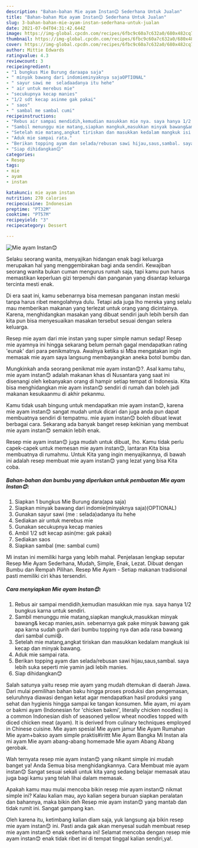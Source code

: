 ```yaml
---
description: "Bahan-bahan Mie ayam Instan😊 Sederhana Untuk Jualan"
title: "Bahan-bahan Mie ayam Instan😊 Sederhana Untuk Jualan"
slug: 3-bahan-bahan-mie-ayam-instan-sederhana-untuk-jualan
date: 2021-07-04T04:31:42.644Z
image: https://img-global.cpcdn.com/recipes/6fbc9c60a7c632a0/680x482cq70/mie-ayam-instan😊-foto-resep-utama.jpg
thumbnail: https://img-global.cpcdn.com/recipes/6fbc9c60a7c632a0/680x482cq70/mie-ayam-instan😊-foto-resep-utama.jpg
cover: https://img-global.cpcdn.com/recipes/6fbc9c60a7c632a0/680x482cq70/mie-ayam-instan😊-foto-resep-utama.jpg
author: Mittie Edwards
ratingvalue: 4.3
reviewcount: 3
recipeingredient:
- "1 bungkus Mie Burung daraapa saja"
- " minyak bawang dari indomieminyaknya sajaOPTIONAL"
- " sayur sawi me  seladaadanya itu hehe"
- " air untuk merebus mie"
- "secukupnya kecap manies"
- "1/2 sdt kecap asinme gak pakai"
- " saos"
- " sambal me sambal cumi"
recipeinstructions:
- "Rebus air sampai mendidih,kemudian masukkan mie nya. saya hanya 1/2 bungkus karna untuk sendiri."
- "Sambil menunggu mie matang,siapkan mangkuk,masukkan minyak bawang&amp; kecap manies,asin. sebenarnya gak pake minyak bawang gak apa karna sudah gurih dari bumbu topping nya dan ada rasa bawang dari sambal cumi😄."
- "Setelah mie matang,angkat tiriskan dan masukkan kedalam mangkuk isi kecap dan minyak bawang."
- "Aduk mie sampai rata."
- "Berikan topping ayam dan selada/rebusan sawi hijau,saus,sambal. saya lebih suka seperti mie yamin jadi lebih manies."
- "Siap dihidangkan😊"
categories:
- Resep
tags:
- mie
- ayam
- instan

katakunci: mie ayam instan 
nutrition: 270 calories
recipecuisine: Indonesian
preptime: "PT32M"
cooktime: "PT57M"
recipeyield: "3"
recipecategory: Dessert

---
```



![Mie ayam Instan😊](https://img-global.cpcdn.com/recipes/6fbc9c60a7c632a0/680x482cq70/mie-ayam-instan😊-foto-resep-utama.jpg)

Selaku seorang wanita, menyajikan hidangan enak bagi keluarga merupakan hal yang menggembirakan bagi anda sendiri. Kewajiban seorang  wanita bukan cuman mengurus rumah saja, tapi kamu pun harus memastikan keperluan gizi terpenuhi dan panganan yang disantap keluarga tercinta mesti enak.

Di era  saat ini, kamu sebenarnya bisa memesan panganan instan meski tanpa harus ribet mengolahnya dulu. Tetapi ada juga lho mereka yang selalu mau memberikan makanan yang terlezat untuk orang yang dicintainya. Karena, menghidangkan masakan yang dibuat sendiri jauh lebih bersih dan kita pun bisa menyesuaikan masakan tersebut sesuai dengan selera keluarga. 

Resep mie ayam dari mie instan yang super simple namun sedap! Resep mie ayamnya ini hingga sekarang belum pernah gagal mendapatkan rating &#39;eunak&#39; dari para penikmatnya. Awalnya ketika si Mba mengatakan ingin memasak mie ayam saya langsung membayangkan aneka botol bumbu dan.

Mungkinkah anda seorang penikmat mie ayam instan😊?. Asal kamu tahu, mie ayam instan😊 adalah makanan khas di Nusantara yang saat ini disenangi oleh kebanyakan orang di hampir setiap tempat di Indonesia. Kita bisa menghidangkan mie ayam instan😊 sendiri di rumah dan boleh jadi makanan kesukaanmu di akhir pekanmu.

Kamu tidak usah bingung untuk mendapatkan mie ayam instan😊, karena mie ayam instan😊 sangat mudah untuk dicari dan juga anda pun dapat membuatnya sendiri di tempatmu. mie ayam instan😊 boleh dibuat lewat berbagai cara. Sekarang ada banyak banget resep kekinian yang membuat mie ayam instan😊 semakin lebih enak.

Resep mie ayam instan😊 juga mudah untuk dibuat, lho. Kamu tidak perlu capek-capek untuk memesan mie ayam instan😊, lantaran Kita bisa membuatnya di rumahmu. Untuk Kita yang ingin menyajikannya, di bawah ini adalah resep membuat mie ayam instan😊 yang lezat yang bisa Kita coba.

<!--inarticleads1-->

##### Bahan-bahan dan bumbu yang diperlukan untuk pembuatan Mie ayam Instan😊:

1. Siapkan 1 bungkus Mie Burung dara(apa saja)
1. Siapkan  minyak bawang dari indomie(minyaknya saja)(OPTIONAL)
1. Gunakan  sayur sawi (me : selada)adanya itu hehe
1. Sediakan  air untuk merebus mie
1. Gunakan secukupnya kecap manies
1. Ambil 1/2 sdt kecap asin(me: gak pakai)
1. Sediakan  saos
1. Siapkan  sambal (me: sambal cumi)


Mi instan ini memiliki harga yang lebih mahal. Penjelasan lengkap seputar Resep Mie Ayam Sederhana, Mudah, Simple, Enak, Lezat. Dibuat dengan Bumbu dan Rempah Pilihan. Resep Mie Ayam - Setiap makanan tradisional pasti memiliki ciri khas tersendiri. 

<!--inarticleads2-->

##### Cara menyiapkan Mie ayam Instan😊:

1. Rebus air sampai mendidih,kemudian masukkan mie nya. saya hanya 1/2 bungkus karna untuk sendiri.
1. Sambil menunggu mie matang,siapkan mangkuk,masukkan minyak bawang&amp; kecap manies,asin. sebenarnya gak pake minyak bawang gak apa karna sudah gurih dari bumbu topping nya dan ada rasa bawang dari sambal cumi😄.
1. Setelah mie matang,angkat tiriskan dan masukkan kedalam mangkuk isi kecap dan minyak bawang.
1. Aduk mie sampai rata.
1. Berikan topping ayam dan selada/rebusan sawi hijau,saus,sambal. saya lebih suka seperti mie yamin jadi lebih manies.
1. Siap dihidangkan😊


Salah satunya yaitu resep mie ayam yang mudah dtemukan di daerah Jawa. Dari mulai pemilihan bahan baku hingga proses produksi dan pengemasan, seluruhnya diawasi dengan ketat agar mendapatkan hasil produksi yang sehat dan hygienis hingga sampai ke tangan konsumen. Mie ayam, mi ayam or bakmi ayam (Indonesian for &#39;chicken bakmi&#39;, literally chicken noodles) is a common Indonesian dish of seasoned yellow wheat noodles topped with diced chicken meat (ayam). It is derived from culinary techniques employed in Chinese cuisine. Mie ayam spesial Mie ayam jamur Mie Ayam Rumahan Mie ayam+bakso ayam simple praktis#irittt Mie Ayam Bangka Mi Instan ala mi ayam Mie ayam abang-abang homemade Mie ayam Abang Abang gerobak. 

Wah ternyata resep mie ayam instan😊 yang nikamt simple ini mudah banget ya! Anda Semua bisa menghidangkannya. Cara Membuat mie ayam instan😊 Sangat sesuai sekali untuk kita yang sedang belajar memasak atau juga bagi kamu yang telah lihai dalam memasak.

Apakah kamu mau mulai mencoba bikin resep mie ayam instan😊 nikmat simple ini? Kalau kalian mau, ayo kalian segera buruan siapkan peralatan dan bahannya, maka bikin deh Resep mie ayam instan😊 yang mantab dan tidak rumit ini. Sangat gampang kan. 

Oleh karena itu, ketimbang kalian diam saja, yuk langsung aja bikin resep mie ayam instan😊 ini. Pasti anda gak akan menyesal sudah membuat resep mie ayam instan😊 enak sederhana ini! Selamat mencoba dengan resep mie ayam instan😊 enak tidak ribet ini di tempat tinggal kalian sendiri,ya!.

